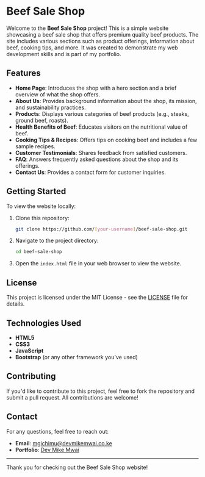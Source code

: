 # Beef Sale Shop

Welcome to the **Beef Sale Shop** project! This is a simple website showcasing a beef sale shop that offers premium quality beef products. The site includes various sections such as product offerings, information about beef, cooking tips, and more. It was created to demonstrate my web development skills and is part of my portfolio.

## Features

- **Home Page**: Introduces the shop with a hero section and a brief overview of what the shop offers.
- **About Us**: Provides background information about the shop, its mission, and sustainability practices.
- **Products**: Displays various categories of beef products (e.g., steaks, ground beef, roasts).
- **Health Benefits of Beef**: Educates visitors on the nutritional value of beef.
- **Cooking Tips & Recipes**: Offers tips on cooking beef and includes a few sample recipes.
- **Customer Testimonials**: Shares feedback from satisfied customers.
- **FAQ**: Answers frequently asked questions about the shop and its offerings.
- **Contact Us**: Provides a contact form for customer inquiries.

## Getting Started

To view the website locally:

1. Clone this repository:
    ```bash
    git clone https://github.com/[your-username]/beef-sale-shop.git
    ```

2. Navigate to the project directory:
    ```bash
    cd beef-sale-shop
    ```

3. Open the `index.html` file in your web browser to view the website.

## License

This project is licensed under the MIT License - see the [LICENSE](./LICENSE) file for details.

## Technologies Used

- **HTML5**
- **CSS3**
- **JavaScript**
- **Bootstrap** (or any other framework you've used)

## Contributing

If you'd like to contribute to this project, feel free to fork the repository and submit a pull request. All contributions are welcome!

## Contact

For any questions, feel free to reach out:

- **Email**: mgichimu@devmikemwai.co.ke
- **Portfolio**: [Dev Mike Mwai](https://devmikemwai.co.ke)

---

Thank you for checking out the Beef Sale Shop website!
